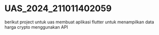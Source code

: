 # UAS_2024_211011402059
berikut project untuk uas membuat aplikasi flutter untuk menampilkan data harga crypto menggunakan API
